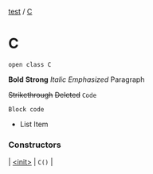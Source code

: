 [test](test/index) / [C](test/-c/index)


# C

`open class C`

**Bold** **Strong** *Italic* *Emphasized* 
Paragraph

 ~~Strikethrough~~ ~~Deleted~~ `Code` 
``` 
Block code
```

 * List Item

 




### Constructors


| [&lt;init&gt;](test/-c/-init-) | `C()` |

